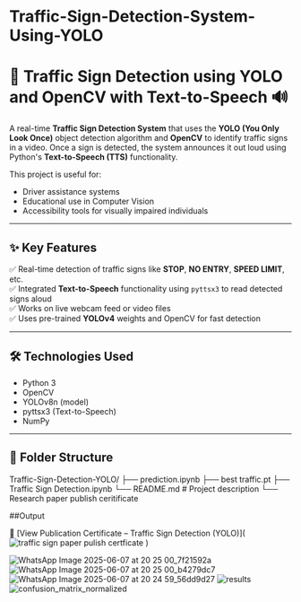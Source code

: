 # Traffic-Sign-Detection-System-Using-YOLO

# 🚦 Traffic Sign Detection using YOLO and OpenCV with Text-to-Speech 🔊

A real-time **Traffic Sign Detection System** that uses the **YOLO (You Only Look Once)** object detection algorithm and **OpenCV** to identify traffic signs in a video. Once a sign is detected, the system announces it out loud using Python's **Text-to-Speech (TTS)** functionality.

This project is useful for:
- Driver assistance systems
- Educational use in Computer Vision
- Accessibility tools for visually impaired individuals

---

## ✨ Key Features

✅ Real-time detection of traffic signs like **STOP**, **NO ENTRY**, **SPEED LIMIT**, etc.  
✅ Integrated **Text-to-Speech** functionality using `pyttsx3` to read detected signs aloud  
✅ Works on live webcam feed or video files  
✅ Uses pre-trained **YOLOv4** weights and OpenCV for fast detection  

---

## 🛠️ Technologies Used

- Python 3  
- OpenCV  
- YOLOv8n (model)  
- pyttsx3 (Text-to-Speech)  
- NumPy  

---

## 📂 Folder Structure
Traffic-Sign-Detection-YOLO/
├── prediction.ipynb
├── best traffic.pt
├── Traffic Sign Detection.ipynb
└── README.md # Project description
└── Research paper publish ceritificate

##Output

📜 [View Publication Certificate – Traffic Sign Detection (YOLO)](![traffic sign paper pulish certficate](https://github.com/user-attachments/assets/ee5d2b63-f184-44ca-a377-7676fdffe467)
)

![WhatsApp Image 2025-06-07 at 20 25 00_7f21592a](https://github.com/user-attachments/assets/9d2fa420-349b-4267-b6d8-fa9b613137f3)
![WhatsApp Image 2025-06-07 at 20 25 00_b4279dc7](https://github.com/user-attachments/assets/26505e67-0c58-470f-b38a-0805a0da6c03)
![WhatsApp Image 2025-06-07 at 20 24 59_56dd9d27](https://github.com/user-attachments/assets/6286d5f7-4dd6-4ee9-9d7e-8faa787309e0) 
![results](https://github.com/user-attachments/assets/38eba3c6-6b69-4bf3-883d-cd6c96f8a3d6) 
![confusion_matrix_normalized](https://github.com/user-attachments/assets/6f26238e-a6b5-4721-bc24-074eb8c56546)




